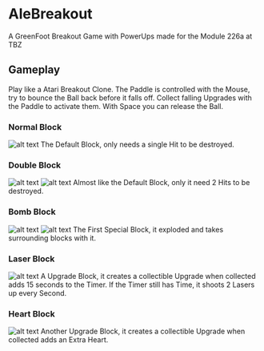 # AleBreakout
A GreenFoot Breakout Game with PowerUps made for the Module 226a at TBZ

## Gameplay
Play like a Atari Breakout Clone.
The Paddle is controlled with the Mouse, try to bounce the Ball back before it falls off.
Collect falling Upgrades with the Paddle to activate them.
With Space you can release the Ball.

### Normal Block
![alt text](https://i.imgur.com/FIhm5Sb.png)
The Default Block, only needs a single Hit to be destroyed.

### Double Block
![alt text](https://i.imgur.com/uKFsioJ.png) ![alt text](https://i.imgur.com/9HIK78S.png)
Almost like the Default Block, only it need 2 Hits to be destroyed.

### Bomb Block
![alt text](https://i.imgur.com/nJWz1Qt.png) ![alt text](https://i.imgur.com/Yx16uZX.png)
The First Special Block, it exploded and takes surrounding blocks with it.

### Laser Block
![alt text](https://i.imgur.com/GFSTCi9.png)
A Upgrade Block, it creates a collectible Upgrade when collected adds 15 seconds to the Timer.
If the Timer still has Time, it shoots 2 Lasers up every Second.

### Heart Block
![alt text](https://i.imgur.com/ojqzuEo.png)
Another Upgrade Block, it creates a collectible Upgrade when collected adds an Extra Heart.